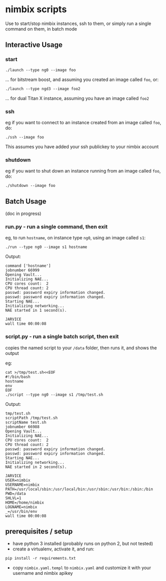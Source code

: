 # nimbix scripts

Use to start/stop nimbix instances, ssh to them, or simply run a single command on them, in batch mode

## Interactive Usage

### start
```
./launch --type ng0 --image foo
```
... for bitstream boost, and assuming you created an image called `foo`, or:
```
./launch --type ngd3 --image foo2
```
... for dual Titan X instance, assuming you have an image called `foo2`

### ssh

eg if you want to connect to an instance created from an image called `foo`, do:
```
./ssh --image foo
```
This assumes you have added your ssh publickey to your nimbix account

### shutdown

eg if you want to shut down an instance running from an image called `foo`, do:
```
./shutdown --image foo
```

## Batch Usage

(doc in progress)

### run.py - run a single command, then exit

eg, to run `hostname`, on instance type `ng0`, using an image called `s1`:
```
./run --type ng0 --image s1 hostname
```

Output:
```
command ['hostname']
jobnumber 66999
Opening Vault...
Initializing NAE...
CPU cores count:  2
CPU thread count: 2
passwd: password expiry information changed.
passwd: password expiry information changed.
Starting NAE...
Initializing networking...
NAE started in 1 second(s).

JARVICE
wall time 00:00:08
```

### script.py - run a single batch script, then exit

copies the named script to your `/data` folder, then runs it, and shows the output

eg:
```
cat >/tmp/test.sh<<EOF
#!/bin/bash
hostname
env
EOF
./script --type ng0 --image s1 /tmp/test.sh
```

Output:
```
tmp/test.sh
scriptPath /tmp/test.sh
scriptName test.sh
jobnumber 66988
Opening Vault...
Initializing NAE...
CPU cores count:  2
CPU thread count: 2
passwd: password expiry information changed.
passwd: password expiry information changed.
Starting NAE...
Initializing networking...
NAE started in 2 second(s).

JARVICE
USER=nimbix
USERNAME=nimbix
PATH=/usr/local/sbin:/usr/local/bin:/usr/sbin:/usr/bin:/sbin:/bin
PWD=/data
SHLVL=1
HOME=/home/nimbix
LOGNAME=nimbix
_=/usr/bin/env
wall time 00:00:08
```

## prerequisites / setup

- have python 3 installed (probably runs on python 2, but not tested)
- create a virtualenv, activate it, and run:
```
pip install -r requirements.txt
```
- copy `nimbix.yaml.templ` to `nimbix.yaml` and customize it with your username and nimbix apikey

